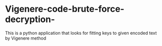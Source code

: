 # Vigenere-code-brute-force-decryption-
This is a python application that looks for fitting keys to given encoded text by Vigenere method 

